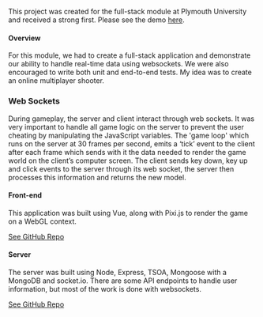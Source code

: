 This project was created for the full-stack module at Plymouth University and received
a strong first. Please see the demo <a href="https://youtu.be/hVRlS9BiE78?t=83" target="_blank">here</a>.

#### Overview
For this module, we had to create a full-stack application and demonstrate
our ability to handle real-time data using websockets. We were also
encouraged to write both unit and end-to-end tests. My idea
was to create an online multiplayer shooter.

### Web Sockets
During gameplay, the server and client interact through web sockets. It was very important to handle all game logic on the server to prevent the user cheating by manipulating the JavaScript variables. The 'game loop' which runs on the server at 30 frames per second, emits a ‘tick’ event to the client after each frame which sends with it the data needed to render the game world on the client’s computer screen. The client sends key down, key up and click events to the server through its web socket, the server then processes this information and returns the new model.

#### Front-end
This application was built using Vue, along with Pixi.js to render the game on a WebGL context.
 
<a href="https://github.com/mattfletcher94/online-shooer-web-app" target="_blank">See GitHub Repo</a>

#### Server
The server was built using Node, Express, TSOA, Mongoose with a MongoDB and socket.io.
There are some API endpoints to handle user information, but most of the work
is done with websockets.

<a href="https://github.com/mattfletcher94/online-shooter-api" target="_blank">See GitHub Repo</a>